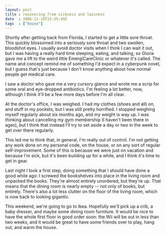 ```yaml
---
layout: post
title : recovering from sickness and laziness
date  : 2006-11-10T15:35:49Z
tags  : ["house"]
---
```

Shortly after getting back from Florida, I started to get a little sore throat. This quickly blossomed into a seriously sore throat and two swollen, bloodshot eyes.  I usually avoid doctor visits when I think I can wait it out, but I was having a really hard time sleeping, eating, and talking, so Gloria gave me a lift to the weird little EmergiCareClinic or whatever it's called.  The name and concept remind me of something I'd expect in a cyberpunk novel, but I guess that's just because I don't know anything about how normal people get medical care.

I saw a doctor who gave me a very cursory glance and wrote me a scrip for some oral and eye-dropped antibiotics.  I'm feeling a lot better, now, although I think it'll be a few more days before I'm all clear.

At the doctor's office, I was weighed.  I had my clothes (shoes and all) on, and stuff in my pockets, but I was still pretty horrified.  I stopped weighing myself regularly about six months ago, and my weight is way up.  I was thinking about cancelling my gym membership (I haven't been there in ages), but I think that instead I'll try to set aside a day or two in the week to get over there regularly.

This led me to think that, in general, I'm really out of control.  I'm not getting any work done on my personal code, on the house, or on any sort of regular self-improvement.  Some of this is because we were just on vacation and because I'm sick, but it's been building up for a while, and I think it's time to get in gear.

Last night I took a first step, doing something that I should have done a good while ago: I screwed the bookshelves into place in the living room and unpacked the books.  They're almost entirely unordered, but they're up.  That means that the dining room is nearly empty -- not only of books, but entirely.  There's also a lot less clutter on the floor of the living room, which is now back to looking gigantic.

This weekend, we're going to go to Ikea.  Hopefully we'll pick up a crib, a baby dresser, and maybe some dining room furniture.  It would be nice to have the whole first floor in good order soon: the Wii will be out in less than two weeks, and it would be great to have some friends over to play, hang out, and warm the house. 
